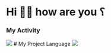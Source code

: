 <h1>Hi 🙋‍♂️ how are you ؟</h1>

### My Activity

<img src="https://github-readme-stats.vercel.app/api?username=Mojtaba-2024&show_icons=true&theme=onedark"/>
# My Project Language

<img src="https://github-readme-stats.vercel.app/api/top-langs/?username=Mojtaba-2024&hide_progress=true"/>
